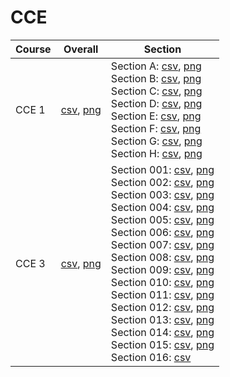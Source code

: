 # CCE

| Course | Overall | Section |
| ------ | ------- | ------- |
| CCE 1 | [csv](https://github.com/UCSD-Historical-Enrollment-Data/2025Spring/blob/main/overall/CCE%201.csv), [png](https://raw.githubusercontent.com/UCSD-Historical-Enrollment-Data/2025Spring/main/plot_overall/CCE%201.png) | Section A: [csv](https://github.com/UCSD-Historical-Enrollment-Data/2025Spring/blob/main/section/CCE%201_A.csv), [png](https://raw.githubusercontent.com/UCSD-Historical-Enrollment-Data/2025Spring/main/plot_section/CCE%201_A.png)<br>Section B: [csv](https://github.com/UCSD-Historical-Enrollment-Data/2025Spring/blob/main/section/CCE%201_B.csv), [png](https://raw.githubusercontent.com/UCSD-Historical-Enrollment-Data/2025Spring/main/plot_section/CCE%201_B.png)<br>Section C: [csv](https://github.com/UCSD-Historical-Enrollment-Data/2025Spring/blob/main/section/CCE%201_C.csv), [png](https://raw.githubusercontent.com/UCSD-Historical-Enrollment-Data/2025Spring/main/plot_section/CCE%201_C.png)<br>Section D: [csv](https://github.com/UCSD-Historical-Enrollment-Data/2025Spring/blob/main/section/CCE%201_D.csv), [png](https://raw.githubusercontent.com/UCSD-Historical-Enrollment-Data/2025Spring/main/plot_section/CCE%201_D.png)<br>Section E: [csv](https://github.com/UCSD-Historical-Enrollment-Data/2025Spring/blob/main/section/CCE%201_E.csv), [png](https://raw.githubusercontent.com/UCSD-Historical-Enrollment-Data/2025Spring/main/plot_section/CCE%201_E.png)<br>Section F: [csv](https://github.com/UCSD-Historical-Enrollment-Data/2025Spring/blob/main/section/CCE%201_F.csv), [png](https://raw.githubusercontent.com/UCSD-Historical-Enrollment-Data/2025Spring/main/plot_section/CCE%201_F.png)<br>Section G: [csv](https://github.com/UCSD-Historical-Enrollment-Data/2025Spring/blob/main/section/CCE%201_G.csv), [png](https://raw.githubusercontent.com/UCSD-Historical-Enrollment-Data/2025Spring/main/plot_section/CCE%201_G.png)<br>Section H: [csv](https://github.com/UCSD-Historical-Enrollment-Data/2025Spring/blob/main/section/CCE%201_H.csv), [png](https://raw.githubusercontent.com/UCSD-Historical-Enrollment-Data/2025Spring/main/plot_section/CCE%201_H.png) |
| CCE 3 | [csv](https://github.com/UCSD-Historical-Enrollment-Data/2025Spring/blob/main/overall/CCE%203.csv), [png](https://raw.githubusercontent.com/UCSD-Historical-Enrollment-Data/2025Spring/main/plot_overall/CCE%203.png) | Section 001: [csv](https://github.com/UCSD-Historical-Enrollment-Data/2025Spring/blob/main/section/CCE%203_001.csv), [png](https://raw.githubusercontent.com/UCSD-Historical-Enrollment-Data/2025Spring/main/plot_section/CCE%203_001.png)<br>Section 002: [csv](https://github.com/UCSD-Historical-Enrollment-Data/2025Spring/blob/main/section/CCE%203_002.csv), [png](https://raw.githubusercontent.com/UCSD-Historical-Enrollment-Data/2025Spring/main/plot_section/CCE%203_002.png)<br>Section 003: [csv](https://github.com/UCSD-Historical-Enrollment-Data/2025Spring/blob/main/section/CCE%203_003.csv), [png](https://raw.githubusercontent.com/UCSD-Historical-Enrollment-Data/2025Spring/main/plot_section/CCE%203_003.png)<br>Section 004: [csv](https://github.com/UCSD-Historical-Enrollment-Data/2025Spring/blob/main/section/CCE%203_004.csv), [png](https://raw.githubusercontent.com/UCSD-Historical-Enrollment-Data/2025Spring/main/plot_section/CCE%203_004.png)<br>Section 005: [csv](https://github.com/UCSD-Historical-Enrollment-Data/2025Spring/blob/main/section/CCE%203_005.csv), [png](https://raw.githubusercontent.com/UCSD-Historical-Enrollment-Data/2025Spring/main/plot_section/CCE%203_005.png)<br>Section 006: [csv](https://github.com/UCSD-Historical-Enrollment-Data/2025Spring/blob/main/section/CCE%203_006.csv), [png](https://raw.githubusercontent.com/UCSD-Historical-Enrollment-Data/2025Spring/main/plot_section/CCE%203_006.png)<br>Section 007: [csv](https://github.com/UCSD-Historical-Enrollment-Data/2025Spring/blob/main/section/CCE%203_007.csv), [png](https://raw.githubusercontent.com/UCSD-Historical-Enrollment-Data/2025Spring/main/plot_section/CCE%203_007.png)<br>Section 008: [csv](https://github.com/UCSD-Historical-Enrollment-Data/2025Spring/blob/main/section/CCE%203_008.csv), [png](https://raw.githubusercontent.com/UCSD-Historical-Enrollment-Data/2025Spring/main/plot_section/CCE%203_008.png)<br>Section 009: [csv](https://github.com/UCSD-Historical-Enrollment-Data/2025Spring/blob/main/section/CCE%203_009.csv), [png](https://raw.githubusercontent.com/UCSD-Historical-Enrollment-Data/2025Spring/main/plot_section/CCE%203_009.png)<br>Section 010: [csv](https://github.com/UCSD-Historical-Enrollment-Data/2025Spring/blob/main/section/CCE%203_010.csv), [png](https://raw.githubusercontent.com/UCSD-Historical-Enrollment-Data/2025Spring/main/plot_section/CCE%203_010.png)<br>Section 011: [csv](https://github.com/UCSD-Historical-Enrollment-Data/2025Spring/blob/main/section/CCE%203_011.csv), [png](https://raw.githubusercontent.com/UCSD-Historical-Enrollment-Data/2025Spring/main/plot_section/CCE%203_011.png)<br>Section 012: [csv](https://github.com/UCSD-Historical-Enrollment-Data/2025Spring/blob/main/section/CCE%203_012.csv), [png](https://raw.githubusercontent.com/UCSD-Historical-Enrollment-Data/2025Spring/main/plot_section/CCE%203_012.png)<br>Section 013: [csv](https://github.com/UCSD-Historical-Enrollment-Data/2025Spring/blob/main/section/CCE%203_013.csv), [png](https://raw.githubusercontent.com/UCSD-Historical-Enrollment-Data/2025Spring/main/plot_section/CCE%203_013.png)<br>Section 014: [csv](https://github.com/UCSD-Historical-Enrollment-Data/2025Spring/blob/main/section/CCE%203_014.csv), [png](https://raw.githubusercontent.com/UCSD-Historical-Enrollment-Data/2025Spring/main/plot_section/CCE%203_014.png)<br>Section 015: [csv](https://github.com/UCSD-Historical-Enrollment-Data/2025Spring/blob/main/section/CCE%203_015.csv), [png](https://raw.githubusercontent.com/UCSD-Historical-Enrollment-Data/2025Spring/main/plot_section/CCE%203_015.png)<br>Section 016: [csv](https://github.com/UCSD-Historical-Enrollment-Data/2025Spring/blob/main/section/CCE%203_016.csv) |
